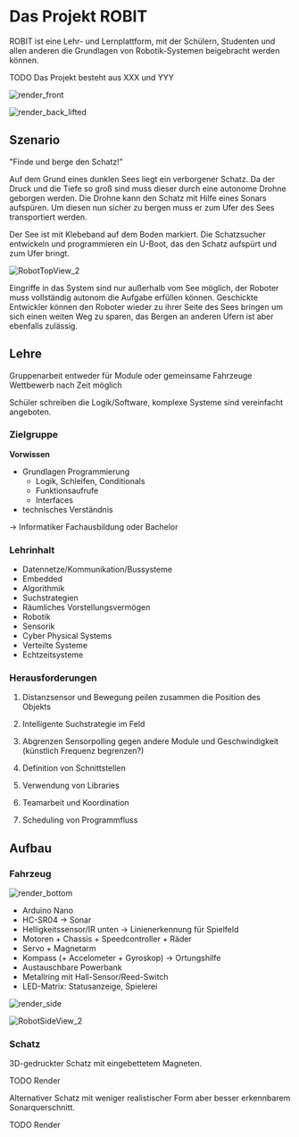 # Das Projekt ROBIT

ROBIT ist eine Lehr- und Lernplattform, mit der Schülern, Studenten und allen anderen die Grundlagen von Robotik-Systemen beigebracht werden können. 

TODO Das Projekt besteht aus XXX und YYY



![render_front](images/render_front.png)

![render_back_lifted](images/render_back_lifted.png)

## Szenario

"Finde und berge den Schatz!"

Auf dem Grund eines dunklen Sees liegt ein verborgener Schatz. Da der Druck und die Tiefe so groß sind muss dieser durch eine autonome Drohne geborgen werden. Die Drohne kann den Schatz mit Hilfe eines Sonars aufspüren. Um diesen nun sicher zu bergen muss er zum Ufer des Sees transportiert werden.

Der See ist mit Klebeband auf dem Boden markiert. Die Schatzsucher entwickeln und programmieren ein U-Boot, das den Schatz aufspürt und zum Ufer bringt.

![RobotTopView_2](images/RobotTopView_2.png)

Eingriffe in das System sind nur außerhalb vom See möglich, der Roboter muss vollständig autonom die Aufgabe erfüllen können. Geschickte Entwickler können den Roboter wieder zu ihrer Seite des Sees bringen um sich einen weiten Weg zu sparen, das Bergen an anderen Ufern ist aber ebenfalls zulässig. 


## Lehre

Gruppenarbeit entweder für Module oder gemeinsame Fahrzeuge
Wettbewerb nach Zeit möglich

Schüler schreiben die Logik/Software, komplexe Systeme sind vereinfacht angeboten.

### Zielgruppe
**Vorwissen**
- Grundlagen Programmierung
  - Logik, Schleifen, Conditionals
  - Funktionsaufrufe
  - Interfaces
- technisches Verständnis

-> Informatiker Fachausbildung oder Bachelor

### Lehrinhalt
- Datennetze/Kommunikation/Bussysteme
- Embedded
- Algorithmik
- Suchstrategien
- Räumliches Vorstellungsvermögen
- Robotik
- Sensorik
- Cyber Physical Systems
- Verteilte Systeme
- Echtzeitsysteme


### Herausforderungen
1. Distanzsensor und Bewegung peilen zusammen die Position des Objekts
2. Intelligente Suchstrategie im Feld
3. Abgrenzen Sensorpolling gegen andere Module und Geschwindigkeit (künstlich Frequenz begrenzen?)

4. Definition von Schnittstellen
5. Verwendung von Libraries
6. Teamarbeit und Koordination
7. Scheduling von Programmfluss

## Aufbau

### Fahrzeug

![render_bottom](images/render_bottom.png)

- Arduino Nano
- HC-SR04 -> Sonar
- Helligkeitssensor/IR unten -> Linienerkennung für Spielfeld
- Motoren + Chassis + Speedcontroller + Räder
- Servo + Magnetarm
- Kompass (+ Accelometer + Gyroskop) -> Ortungshilfe
- Austauschbare Powerbank
- Metallring mit Hall-Sensor/Reed-Switch
- LED-Matrix: Statusanzeige, Spielerei

![render_side](images/render_side.png)

![RobotSideView_2](images/RobotSideView_2.png)




### Schatz
3D-gedruckter Schatz mit eingebettetem Magneten. 

TODO Render

Alternativer Schatz mit weniger realistischer Form aber besser erkennbarem Sonarquerschnitt. 

TODO Render

